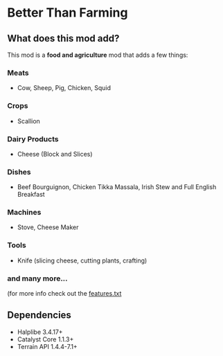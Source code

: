 # Better Than Farming
## What does this mod add?
This mod is a **food and agriculture** mod that adds a few things:
### Meats
- Cow, Sheep, Pig, Chicken, Squid
### Crops
- Scallion
### Dairy Products
- Cheese (Block and Slices)
### Dishes
- Beef Bourguignon, Chicken Tikka Massala, Irish Stew and Full English Breakfast
### Machines
- Stove, Cheese Maker
### Tools
- Knife (slicing cheese, cutting plants, crafting)
### and many more...
(for more info check out the [features.txt](https://github.com/DundiGundi/BetterThanFarming/blob/Master/src/main/resources/features.txt)
## Dependencies
- Halplibe 3.4.17+
- Catalyst Core 1.1.3+
- Terrain API 1.4.4-7.1+
